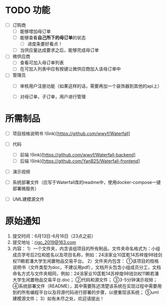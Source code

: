 # TODO 功能

- [ ] 订购商
  - [ ] 能够增加母订单
  - [ ] 能够查看**自己所下的母订单**的状态
    - [ ] 进度条要好看点！
  - [ ] 当供应量达成要求之后，能够完成母订单
- [ ] 微供应商
  - [ ] 查看可加入母订单列表
  - [ ] 在可加入列表中应有按键让微供应商加入该母订单中
- [ ] 管理员
  - [ ] 审核用户注册功能（如果这样的话，需要再加一个装饰器到其他的api上）
  - [ ] 对母订单，子订单，用户进行管理



# 所需制品

- [ ] 项目规格说明书 !(link)[https://github.com/wwyf/Waterfall]
- [ ] 代码
  - [ ] 前端 !(link)[https://github.com/wwyf/Waterfall-backend]
  - [ ] 后端 !(link)[https://github.com/YanB25/Waterfall-frontend]
- [ ] 演示视频
- [ ] 系统部署文件（应写于Waterfall库的readme中，使用docker-compose一键部署微服务）
- [ ] UML建模源文件



# 原始通知



1. 提交时间：6月13日-6月16日（23点之前）
2. 提交地址：rjgc_2019@163.com 
3. 内容：
  1）一个文件夹，内含该组项目的所有制品，文件夹命名格式为：小组成员学号后2位和姓名以及项目名称，例如：24涂家业10匡乾14苏梓煌98钱剑权11赖若潘大学生闲置物品交易平台。
  2）文件夹内包含：
  ①该项目的规格说明书（文件类型为doc，不建议用pdf），文档开头包含小组成员分工，文档命名方式与文件夹相同，例如：24涂家业10匡乾14苏梓煌98钱剑权11赖若潘大学生闲置物品交易平台.doc；
  ②代码和源文件；
  ③3-5分钟演示视频；
  ④系统部署文件（README），其中需要陈述清楚该系统在实现过程中需要用到的所有编程平台以及将源代码进行部署的步骤，以便重现该系统；
  ⑤uml建模源文件；
  3）如有未尽之处，欢迎请提出！